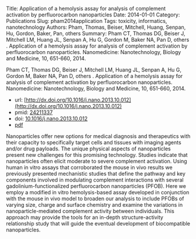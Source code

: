 Title: Application of a hemolysis assay for analysis of complement activation by perfluorocarbon nanoparticles
Date: 2014-01-01
Category: Publications
Slug: pham2014application
Tags: toxicity, informatics, nanotechnology
Authors: Pham, Thomas, Beiser, Mitchell, Huang, Senpan, Hu, Gordon, Baker, Pan, others
Summary: Pham CT, Thomas DG, Beiser J, Mitchell LM, Huang JL, Senpan A, Hu G, Gordon M, Baker NA, Pan D, others . Application of a hemolysis assay for analysis of complement activation by perfluorocarbon nanoparticles. Nanomedicine: Nanotechnology, Biology and Medicine, 10, 651-660, 2014. 

Pham CT, Thomas DG, Beiser J, Mitchell LM, Huang JL, Senpan A, Hu G, Gordon M, Baker NA, Pan D, others . Application of a hemolysis assay for analysis of complement activation by perfluorocarbon nanoparticles. Nanomedicine: Nanotechnology, Biology and Medicine, 10, 651-660, 2014. 

* url: [http://dx.doi.org/10.1016/j.nano.2013.10.012](http://dx.doi.org/10.1016/j.nano.2013.10.012)
* pmid: [24211337](24211337)
* doi: [10.1016/j.nano.2013.10.012](10.1016/j.nano.2013.10.012)
* [pdf](http://sobolevnrm.github.io/papers/pham2014application.pdf)

Nanoparticles offer new options for medical diagnosis and therapeutics with their capacity to specifically target cells and tissues with imaging agents and/or drug payloads. The unique physical aspects of nanoparticles present new challenges for this promising technology. Studies indicate that nanoparticles often elicit moderate to severe complement activation. Using human in vitro assays that corroborated the mouse in vivo results we previously presented mechanistic studies that define the pathway and key components involved in modulating complement interactions with several gadolinium-functionalized perfluorocarbon nanoparticles (PFOB). Here we employ a modified in vitro hemolysis-based assay developed in conjunction with the mouse in vivo model to broaden our analysis to include PFOBs of varying size, charge and surface chemistry and examine the variations in nanoparticle-mediated complement activity between individuals. This approach may provide the tools for an in-depth structure-activity relationship study that will guide the eventual development of biocompatible nanoparticles.
